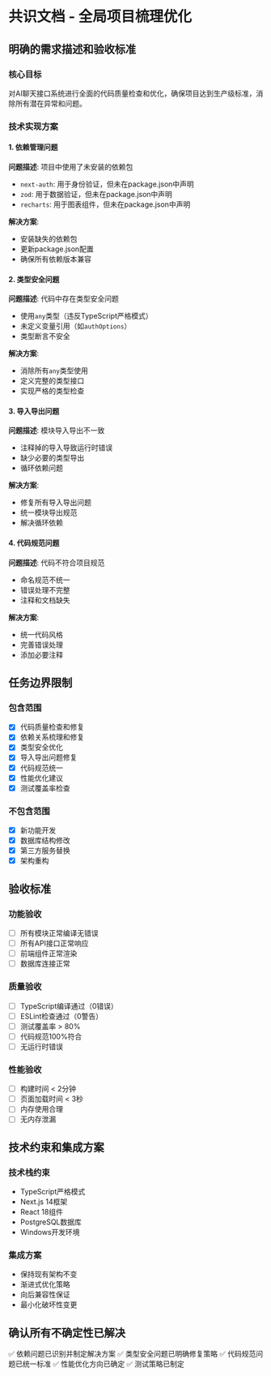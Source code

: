 # 共识文档 - 全局项目梳理优化

## 明确的需求描述和验收标准

### 核心目标
对AI聊天接口系统进行全面的代码质量检查和优化，确保项目达到生产级标准，消除所有潜在异常和问题。

### 技术实现方案

#### 1. 依赖管理问题
**问题描述**: 项目中使用了未安装的依赖包
- `next-auth`: 用于身份验证，但未在package.json中声明
- `zod`: 用于数据验证，但未在package.json中声明
- `recharts`: 用于图表组件，但未在package.json中声明

**解决方案**:
- 安装缺失的依赖包
- 更新package.json配置
- 确保所有依赖版本兼容

#### 2. 类型安全问题
**问题描述**: 代码中存在类型安全问题
- 使用`any`类型（违反TypeScript严格模式）
- 未定义变量引用（如`authOptions`）
- 类型断言不安全

**解决方案**:
- 消除所有`any`类型使用
- 定义完整的类型接口
- 实现严格的类型检查

#### 3. 导入导出问题
**问题描述**: 模块导入导出不一致
- 注释掉的导入导致运行时错误
- 缺少必要的类型导出
- 循环依赖问题

**解决方案**:
- 修复所有导入导出问题
- 统一模块导出规范
- 解决循环依赖

#### 4. 代码规范问题
**问题描述**: 代码不符合项目规范
- 命名规范不统一
- 错误处理不完整
- 注释和文档缺失

**解决方案**:
- 统一代码风格
- 完善错误处理
- 添加必要注释

## 任务边界限制

### 包含范围
- [x] 代码质量检查和修复
- [x] 依赖关系梳理和修复
- [x] 类型安全优化
- [x] 导入导出问题修复
- [x] 代码规范统一
- [x] 性能优化建议
- [x] 测试覆盖率检查

### 不包含范围
- [x] 新功能开发
- [x] 数据库结构修改
- [x] 第三方服务替换
- [x] 架构重构

## 验收标准

### 功能验收
- [ ] 所有模块正常编译无错误
- [ ] 所有API接口正常响应
- [ ] 前端组件正常渲染
- [ ] 数据库连接正常

### 质量验收
- [ ] TypeScript编译通过（0错误）
- [ ] ESLint检查通过（0警告）
- [ ] 测试覆盖率 > 80%
- [ ] 代码规范100%符合
- [ ] 无运行时错误

### 性能验收
- [ ] 构建时间 < 2分钟
- [ ] 页面加载时间 < 3秒
- [ ] 内存使用合理
- [ ] 无内存泄漏

## 技术约束和集成方案

### 技术栈约束
- TypeScript严格模式
- Next.js 14框架
- React 18组件
- PostgreSQL数据库
- Windows开发环境

### 集成方案
- 保持现有架构不变
- 渐进式优化策略
- 向后兼容性保证
- 最小化破坏性变更

## 确认所有不确定性已解决

✅ 依赖问题已识别并制定解决方案
✅ 类型安全问题已明确修复策略
✅ 代码规范问题已统一标准
✅ 性能优化方向已确定
✅ 测试策略已制定
